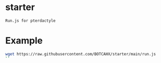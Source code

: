 # starter
```Run.js for pterdactyle```

# Example
```sh
wget https://raw.githubusercontent.com/BOTCAHX/starter/main/run.js
``
